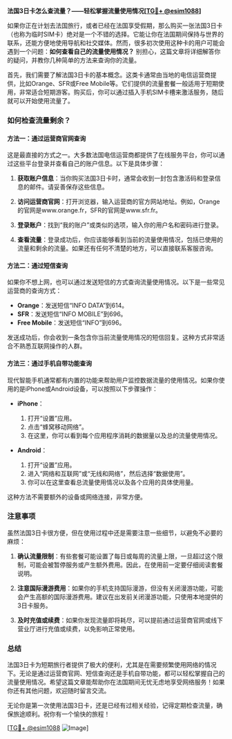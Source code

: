 **法国3日卡怎么查流量？——轻松掌握流量使用情况[[TG💪+ @esim1088](https://t.me/s/esim1088)]**

如果你正在计划去法国旅行，或者已经在法国享受假期，那么购买一张法国3日卡（也称为临时SIM卡）绝对是一个不错的选择。它能让你在法国期间保持与世界的联系，还能方便地使用导航和社交媒体。然而，很多初次使用这种卡的用户可能会遇到一个问题：**如何查看自己的流量使用情况？** 别担心，这篇文章将详细解答你的疑问，并教你几种简单的方法来查询你的流量。

首先，我们需要了解法国3日卡的基本概念。这类卡通常由当地的电信运营商提供，比如Orange、SFR或Free Mobile等。它们提供的流量套餐一般适用于短期使用，非常适合短期游客。购买后，你可以通过插入手机SIM卡槽来激活服务，随后就可以开始使用流量了。

### 如何检查流量剩余？

#### 方法一：通过运营商官网查询

这是最直接的方式之一。大多数法国电信运营商都提供了在线服务平台，你可以通过这些平台登录并查看自己的账户信息。以下是具体步骤：

1. **获取账户信息**：当你购买法国3日卡时，通常会收到一封包含激活码和登录信息的邮件。请妥善保存这些信息。
   
2. **访问运营商官网**：打开浏览器，输入运营商的官方网站地址。例如，Orange的官网是www.orange.fr，SFR的官网是www.sfr.fr。

3. **登录账户**：找到“我的账户”或类似的选项，输入你的用户名和密码进行登录。

4. **查看流量**：登录成功后，你应该能够看到当前的流量使用情况，包括已使用的流量和剩余的流量。如果还有任何不清楚的地方，可以直接联系客服咨询。

#### 方法二：通过短信查询

如果你不想上网，也可以通过发送短信的方式查询流量使用情况。以下是一些常见运营商的查询方式：

- **Orange**：发送短信“INFO DATA”到614。
- **SFR**：发送短信“INFO MOBILE”到696。
- **Free Mobile**：发送短信“INFO”到696。

发送成功后，你会收到一条包含你当前流量使用情况的短信回复。这种方式非常适合不熟悉互联网操作的人群。

#### 方法三：通过手机自带功能查询

现代智能手机通常都有内置的功能来帮助用户监控数据流量的使用情况。如果你使用的是iPhone或Android设备，可以按照以下步骤操作：

- **iPhone**：
  1. 打开“设置”应用。
  2. 点击“蜂窝移动网络”。
  3. 在这里，你可以看到每个应用程序消耗的数据量以及总的流量使用情况。

- **Android**：
  1. 打开“设置”应用。
  2. 进入“网络和互联网”或“无线和网络”，然后选择“数据使用”。
  3. 你可以在这里查看总流量使用情况以及各个应用的具体使用量。

这种方法不需要额外的设备或网络连接，非常方便。

### 注意事项

虽然法国3日卡很方便，但在使用过程中还是需要注意一些细节，以避免不必要的麻烦：

1. **确认流量限制**：有些套餐可能设置了每日或每周的流量上限，一旦超过这个限制，可能会被暂停服务或产生额外费用。因此，在使用前一定要仔细阅读套餐说明。

2. **注意国际漫游费用**：如果你的手机支持国际漫游，但没有关闭漫游功能，可能会产生高额的国际漫游费用。建议在出发前关闭漫游功能，只使用本地提供的3日卡服务。

3. **及时充值或续费**：如果你发现流量即将耗尽，可以提前通过运营商官网或线下营业厅进行充值或续费，以免影响正常使用。

### 总结

法国3日卡为短期旅行者提供了极大的便利，尤其是在需要频繁使用网络的情况下。无论是通过运营商官网、短信查询还是手机自带功能，都可以轻松掌握自己的流量使用情况。希望这篇文章能帮助你在法国期间无忧无虑地享受网络服务！如果你还有其他问题，欢迎随时留言交流。

无论你是第一次使用法国3日卡，还是已经有过相关经验，记得定期检查流量，确保旅途顺利。祝你有一个愉快的旅程！

[[TG💪+ @esim1088](https://t.me/s/esim1088) ![Image](https://i.postimg.cc/4NQfJmqS/Snipaste-2025-05-13-00-14-12.png)]